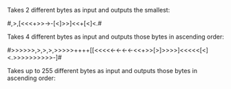 Takes 2 different bytes as input and outputs the smallest: 

#,>,[<<<+>>->-[<]>>]<<+[<]<.#


Takes 4 different bytes as input and outputs those bytes in ascending order:

#>>>>>>,>,>,>,>>>>>++++[[<<<<<-<-<-<-<<+>>[>]>>>>]<<<<<[<]<.>>>>>>>>>>-]#


Takes up to 255 different bytes as input and outputs those bytes in ascending order:
